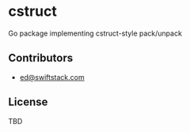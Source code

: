 # cstruct

Go package implementing cstruct-style pack/unpack

## Contributors

 * ed@swiftstack.com

## License

TBD

